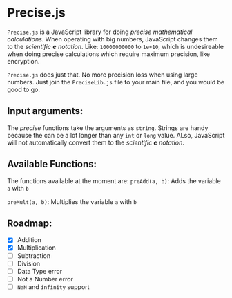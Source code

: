 # Precise.js
`Precise.js` is a JavaScript library for doing _precise mathematical calculations_. When operating with big numbers, JavaScript changes them to the _scientific __e__ notation_. Like: `10000000000` to `1e+10`, which is undesireable when doing precise calculations which require maximum precision, like encryption.

`Precise.js` does just that. No more precision loss when using large numbers. Just join the `PreciseLib.js` file to your main file, and you would be good to go.

## Input arguments:
The _precise_ functions take the arguments as `string`. Strings are handy because the can be a lot longer than any `int` or `long` value. ALso, JavaScript will not automatically convert them to the _scientific __e__ notation_.

## Available Functions:
The functions available at the moment are:
`preAdd(a, b)`: Adds the variable `a` with `b`

`preMult(a, b)`: Multiplies the variable `a` with `b`

## Roadmap:
- [x] Addition
- [x] Multiplication
- [ ] Subtraction
- [ ] Division
- [ ] Data Type error
- [ ] Not a Number error
- [ ] `NaN` and `infinity` support
